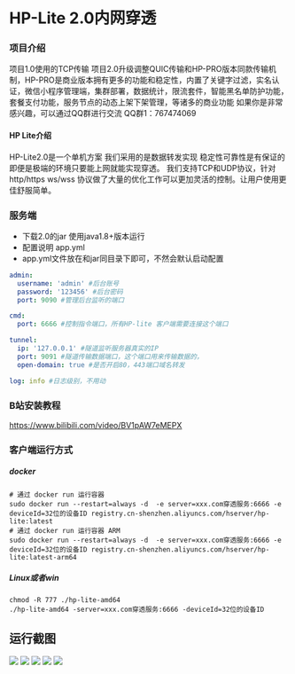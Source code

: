 # HP-Lite 2.0内网穿透


### 项目介绍
项目1.0使用的TCP传输 项目2.0升级调整QUIC传输和HP-PRO版本同款传输机制，HP-PRO是商业版本拥有更多的功能和稳定性，内置了关键字过滤，实名认证，微信小程序管理端，集群部署，数据统计，限流套件，智能黑名单防护功能，套餐支付功能，服务节点的动态上架下架管理，等诸多的商业功能
如果你是非常感兴趣，可以通过QQ群进行交流
QQ群1：767474069

#### HP Lite介绍
HP-Lite2.0是一个单机方案
我们采用的是数据转发实现 稳定性可靠性是有保证的即便是极端的环境只要能上网就能实现穿透。
我们支持TCP和UDP协议，针对 http/https ws/wss 协议做了大量的优化工作可以更加灵活的控制。让用户使用更佳舒服简单。


### 服务端
- 下载2.0的jar 使用java1.8+版本运行
- 配置说明 app.yml
- app.yml文件放在和jar同目录下即可，不然会默认启动配置
```yaml
admin:
  username: 'admin' #后台账号
  password: '123456' #后台密码
  port: 9090 #管理后台监听的端口

cmd:
  port: 6666 #控制指令端口，所有HP-lite 客户端需要连接这个端口

tunnel:
  ip: '127.0.0.1' #隧道监听服务器真实的IP
  port: 9091 #隧道传输数据端口，这个端口用来传输数据的，
  open-domain: true #是否开启80，443端口域名转发

log: info #日志级别，不用动

```


### B站安装教程
https://www.bilibili.com/video/BV1pAW7eMEPX


### 客户端运行方式
##### docker
```shell
# 通过 docker run 运行容器
sudo docker run --restart=always -d  -e server=xxx.com穿透服务:6666 -e deviceId=32位的设备ID registry.cn-shenzhen.aliyuncs.com/hserver/hp-lite:latest
# 通过 docker run 运行容器 ARM
sudo docker run --restart=always -d  -e server=xxx.com穿透服务:6666 -e deviceId=32位的设备ID registry.cn-shenzhen.aliyuncs.com/hserver/hp-lite:latest-arm64
```
##### Linux或者win
```shell
chmod -R 777 ./hp-lite-amd64
./hp-lite-amd64 -server=xxx.com穿透服务:6666 -deviceId=32位的设备ID 
```


## 运行截图
<img src="https://gitee.com/HServer/hp-lite/raw/main/doc/img/img.png"  />
<img src="https://gitee.com/HServer/hp-lite/raw/main/doc/img/img_1.png"  />
<img src="https://gitee.com/HServer/hp-lite/raw/main/doc/img/img_2.png"  />
<img src="https://gitee.com/HServer/hp-lite/raw/main/doc/img/img_3.png"  />
<img src="https://gitee.com/HServer/hp-lite/raw/main/doc/img/img_4.png"  />

